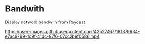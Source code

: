 # Bandwith

Display network bandwith from Raycast

https://user-images.githubusercontent.com/42527467/181379634-e7ac9299-1c9f-41dc-87f6-07cc2bef0586.mp4
